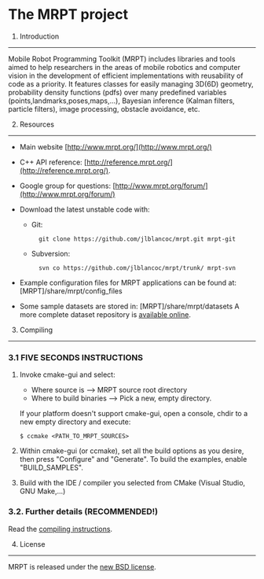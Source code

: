 The MRPT project 
====================================================

1. Introduction
------------------------------------------------------------------------------

Mobile Robot Programming Toolkit (MRPT) includes libraries and tools aimed to help researchers
in the areas of mobile robotics and computer vision in the development of 
efficient implementations with reusability of code as a priority. 
It features classes for easily managing 3D(6D) geometry, probability density 
functions (pdfs) over many predefined variables (points,landmarks,poses,maps,...),
Bayesian inference (Kalman filters, particle filters), image processing, obstacle
avoidance, etc.

2. Resources
------------------------------------------------------------------------------
  * Main website [http://www.mrpt.org/](http://www.mrpt.org/)
  * C++ API reference: [http://reference.mrpt.org/](http://reference.mrpt.org/).
  * Google group for questions: [http://www.mrpt.org/forum/](http://www.mrpt.org/forum/)
  * Download the latest unstable code with: 
    * Git: 
    
            git clone https://github.com/jlblancoc/mrpt.git mrpt-git

    * Subversion: 
    
            svn co https://github.com/jlblancoc/mrpt/trunk/ mrpt-svn

  * Example configuration files for  MRPT applications can be found at: 
     [MRPT]/share/mrpt/config_files

  * Some sample datasets are stored in: 
     [MRPT]/share/mrpt/datasets
    A more complete dataset repository is [available online](http://www.mrpt.org/robotics_datasets).


3. Compiling
------------------------------------------------------------------------------

### 3.1 **FIVE SECONDS INSTRUCTIONS**

1.  Invoke cmake-gui and select: 
      * Where source is          --> MRPT source root directory
      * Where to build binaries  --> Pick a new, empty directory.

    If your platform doesn't support cmake-gui, open a console, chdir to a new 
    empty directory and execute:
    
    	$ ccmake <PATH_TO_MRPT_SOURCES>

2. Within cmake-gui (or ccmake), set all the build options as 
   you desire, then press "Configure" and "Generate". To build 
   the examples, enable "BUILD_SAMPLES".

3. Build with the IDE / compiler you selected from CMake (Visual Studio, GNU Make,...)


### 3.2. Further details (RECOMMENDED!)

Read the [compiling instructions](http://www.mrpt.org/Building_and_Installing_Instructions).


4. License
------------------------------------------------------------------------------

MRPT is released under the [new BSD license](http://www.mrpt.org/License/).

